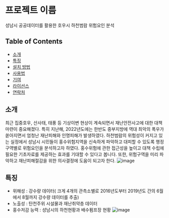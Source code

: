 # 프로젝트 이름
성남시 공공데이터를 활용한 호우시 하천범람 위험요인 분석

## Table of Contents
- [소개](#소개)
- [특징](#특징)
- [설치 방법](#설치-방법)
- [사용법](#사용법)
- [기여](#기여)
- [라이선스](#라이선스)
- [연락처](#연락처)

## 소개
최근 집중호우, 산사태, 태풍 등 기상이변 현상이 계속되면서 재난안전사고에 대한 대책 마련이 중요해졌다.
특히 지난해, 2022년도에는 한반도 중부지방에 역대 최악의 폭우가 쏟아지면서 엄청난 재난피해와 인명피해가 발생하였다. 
하천범람의 위험성이 커지고 있는 실정에서 성남시 시민들이 홍수위험지역을 신속하게 파악하고 대피할 수 있도록 행정구역별로 위험요인을 분석하고자 하였다.
홍수위험에 관한 접근성을 높이고 대책 수립에 필요한 기초자료를 제공하는 효과를 기대할 수 있다고 봅니다. 
또한, 위험구역을 미리 파악하고 재난피해절감을 위한 의사결정에 도움이 되고자 한다.
![image](https://github.com/user-attachments/assets/9e069193-df7d-4e6b-b5f8-0ff230b3a6ce)
## 
## 특징
- 위해성 : 강수량 데이터( 크게 4개의 관측소별로 2016년도부터 2019년도 간의 6월에서 8월까지 강수량 데이터를 추출)
- 노출성 :  탄천주위 시설물과 재난취약층 데이터
- 홍수저감 능력 : 성남시의 하천현황과 배수펌프장 현황
![image](https://github.com/user-attachments/assets/0fe748dd-69b8-4d1e-adf2-99283aca5226)
## 
